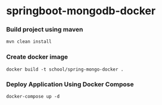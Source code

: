 # springboot-mongodb-docker
### Build project using maven
```bash
mvn clean install
```

### Create docker image
```docker
docker build -t school/spring-mongo-docker .
```

### Deploy Application Using Docker Compose 

```docker-compose 
docker-compose up -d 
```
